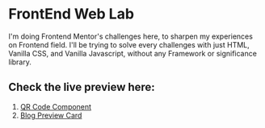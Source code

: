 # FrontEnd Web Lab

I'm doing Frontend Mentor's challenges here, to sharpen my experiences on Frontend field. I'll be trying to solve every challenges with just HTML, Vanilla CSS, and Vanilla Javascript, without any Framework or significance library.

## Check the live preview here:

1. [QR Code Component](https://imhefizh.github.io/FrontEnd-Web-Lab/qr-code-component/)
2. [Blog Preview Card](https://imhefizh.github.io/FrontEnd-Web-Lab/blog-preview-card-main/)
